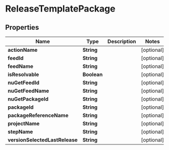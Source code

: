 

# ReleaseTemplatePackage


## Properties

Name | Type | Description | Notes
------------ | ------------- | ------------- | -------------
**actionName** | **String** |  |  [optional]
**feedId** | **String** |  |  [optional]
**feedName** | **String** |  |  [optional]
**isResolvable** | **Boolean** |  |  [optional]
**nuGetFeedId** | **String** |  |  [optional]
**nuGetFeedName** | **String** |  |  [optional]
**nuGetPackageId** | **String** |  |  [optional]
**packageId** | **String** |  |  [optional]
**packageReferenceName** | **String** |  |  [optional]
**projectName** | **String** |  |  [optional]
**stepName** | **String** |  |  [optional]
**versionSelectedLastRelease** | **String** |  |  [optional]



